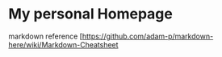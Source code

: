 # My personal Homepage
markdown reference [https://github.com/adam-p/markdown-here/wiki/Markdown-Cheatsheet